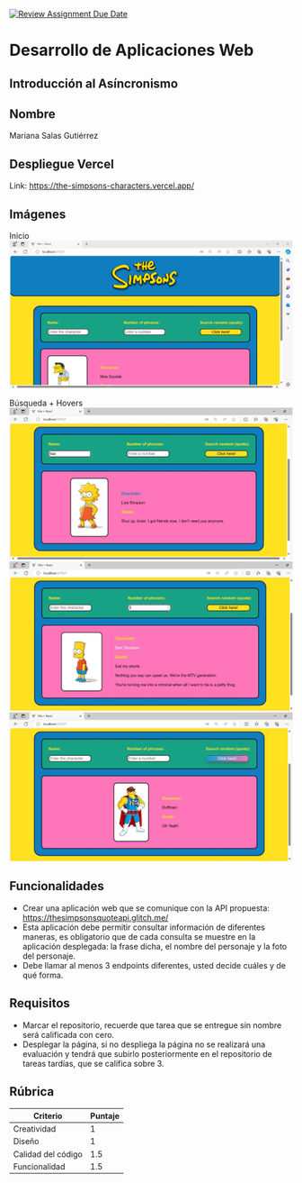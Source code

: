 [![Review Assignment Due Date](https://classroom.github.com/assets/deadline-readme-button-24ddc0f5d75046c5622901739e7c5dd533143b0c8e959d652212380cedb1ea36.svg)](https://classroom.github.com/a/1XHYS1Dk)
# Desarrollo de Aplicaciones Web
## Introducción al Asíncronismo

## Nombre

Mariana Salas Gutiérrez

## Despliegue Vercel

Link: https://the-simpsons-characters.vercel.app/

## Imágenes

Inicio
![Vista inicio](./my-react-app/src/assets/start.jpg)

Búsqueda + Hovers
![Vista búsqueda por nombre](./my-react-app/src/assets/search-name.jpg)
![Vista búsqueda por número de frases](./my-react-app/src/assets/search-number.jpg)
![Vista búsqueda por frase](./my-react-app/src/assets/search-quote.jpg)

## Funcionalidades

- Crear una aplicación web que se comunique con la API propuesta: https://thesimpsonsquoteapi.glitch.me/
- Esta aplicación debe permitir consultar información de diferentes maneras, es obligatorio que de cada consulta se muestre en la aplicación desplegada: la frase dicha, el nombre del personaje y la foto del personaje.
- Debe llamar al menos 3 endpoints diferentes, usted decide cuáles y de qué forma.


## Requisitos

- Marcar el repositorio, recuerde que tarea que se entregue sin nombre será calificada con cero.
- Desplegar la página, si no despliega la página no se realizará una evaluación y tendrá que subirlo posteriormente en el repositorio de tareas tardías, que se califica sobre 3.


## Rúbrica

| Criterio           | Puntaje |
|--------------------|---------|
| Creatividad        | 1       |
| Diseño             | 1       |
| Calidad del código     | 1.5     |
| Funcionalidad      | 1.5      |

